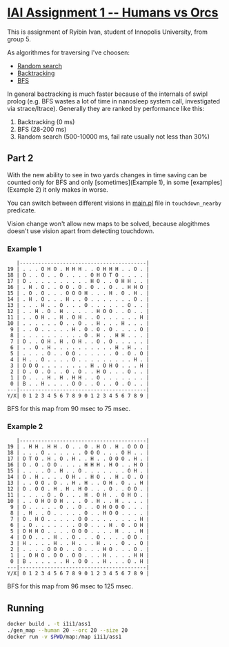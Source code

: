 # [IAI Assignment 1 -- Humans vs Orcs](https://github.com/i1i1/HumansVsOrcs)

This is assignment of Ryibin Ivan, student of Innopolis University, from group 5.

As algorithmes for traversing I've choosen:
* [Random search](./rand.pl)
* [Backtracking](./backtracking.pl)
* [BFS](./breadth.pl)

In general bactracking is much faster because of the internals of swipl prolog (e.g. BFS wastes a lot of time in nanosleep system call, investigated via strace/ltrace). Generally they are ranked by performance like this:
1. Backtracking (0 ms)
2. BFS (28-200 ms)
3. Random search (500-10000 ms, fail rate usually not less than 30%)

## Part 2
With the new ability to see in two yards changes in time saving can be counted only for BFS and only [sometimes](Example 1), in some [examples](Example 2) it only makes in worse.

You can switch between different visions in [main.pl](./main.pl) file in `touchdown_nearby` predicate.

Vision change won't allow new maps to be solved, because alogithmes doesn't use vision apart from detecting touchdown.

### Example 1
```
   |-----------------------------------------|
19 | . . . O H O . H H H . . O H H H . . O . |
18 | O . . O . . O . . . . O H O T O . . . . |
17 | O . . . . . . . . . . H O . . O H H . . |
16 | . H . O . . O O . O . O . . O . . H H O |
15 | . O . O . . . O O O H . . . H . O . H . |
14 | . H . O . . . H . . O . . . . . . . O . |
13 | . . . H . . O . . . O . . . . . . O . . |
12 | . . H . O . H . . . . . H O O . . O . . |
11 | . . O H . . H . O H . . O . . . . . . H |
10 | . . . . . . O . . O . . H . . . H . . . |
 9 | . . O . . . . . H . O . O . O . . . . O |
 8 | . . . . . . . . . . O . H . . H H . . . |
 7 | O . . O H . H . O H . . O . O . . . . . |
 6 | . . O . H . . . . . . . . . . H . H . . |
 5 | . . . . O . . O O . . . . . . O . O . O |
 4 | H . . O . . . . O . . . . . . . . . H . |
 3 | O O O . . . . . . . . H . O H O . . . H |
 2 | O . O . O . . O . O . . H O . . . O . . |
 1 | O . . . H . H . H H . . O . . . . . . . |
 0 | B . . H . . . . O O . . O . . O . O . . |
---|-----------------------------------------|
Y/X| 0 1 2 3 4 5 6 7 8 9 0 1 2 3 4 5 6 7 8 9 |
```

BFS for this map from 90 msec to 75 msec.

### Example 2
```
   |-----------------------------------------|
19 | . H H . H H . O . . O . H O . H . O O O |
18 | . . . O . . . . . . O O O . . . O H . . |
17 | O T O . H . O . H . . H . . O O O . H . |
16 | O . O . O O . . . . H H H . H O . . H O |
15 | . . . . O . H . . O . . . . . . . O H . |
14 | O . H . . . . O H . . H O . . H . O . O |
13 | . . O O . O . . H . H . . O H . O . . H |
12 | O . O O . H . H . H O . . . O . . O O . |
11 | . . . . O . O . . . H . O H . . O H O . |
10 | . . O H O O H . . . O . H . . H . . . . |
 9 | O . . . . . O . . O . . O H O O O . . . |
 8 | . H . . O . . . . . O . . H O O . . . . |
 7 | O . H O . . . . . O O . . . . . . . . H |
 6 | . O . . . . . . . O O . . . H . O . O H |
 5 | O H H O . . . . O O O . . . . H . . . H |
 4 | O O . . . H . . O . . . O . . . . O O . |
 3 | H . . . . H . . H . . . H . . . O . . O |
 2 | . . . . O O O . . O . . . H O . . . O . |
 1 | . O H O . O O . O O . . . H . . . . H H |
 0 | B . . . . . . H . O O . . H . . . O . H |
---|-----------------------------------------|
Y/X| 0 1 2 3 4 5 6 7 8 9 0 1 2 3 4 5 6 7 8 9 |
```

BFS for this map from 96 msec to 125 msec.

## Running
``` sh
docker build . -t i1i1/ass1
./gen_map --human 20 --orc 20 --size 20
docker run -v $PWD/map:/map i1i1/ass1
```
